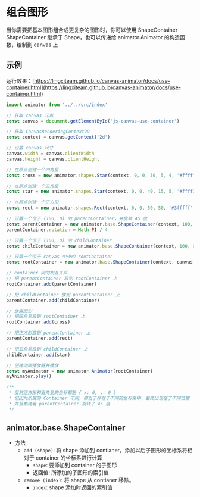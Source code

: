 # 组合图形

当你需要把基本图形组合成更复杂的图形时，你可以使用 ShapeContainer  
ShapeContainer 继承于 Shape，也可以传递给 animator.Animator 的构造函数，绘制到 canvas 上

## 示例

运行效果：[https://lingxiteam.github.io/canvas-animator/docs/use-container.html](https://lingxiteam.github.io/canvas-animator/docs/use-container.html)

```javascript
import animator from '../../src/index'

// 获取 canvas 元素
const canvas = document.getElementById('js-canvas-use-container')

// 获取 CanvasRenderingContext2D
const context = canvas.getContext('2d')

// 设置 canvas 尺寸
canvas.width = canvas.clientWidth
canvas.height = canvas.clientHeight

// 在原点创建一个四角星
const cross = new animator.shapes.Star(context, 0, 0, 30, 5, 4, '#ffffff', 0)

// 在原点创建一个五角星
const star = new animator.shapes.Star(context, 0, 0, 40, 15, 5, '#ffff3f', 0)

// 在原点创建一个正方形
const rect = new animator.shapes.Rect(context, 0, 0, 50, 50, '#3fffff', 0)

// 设置一个位于 (100, 0) 的 parentContainer，并旋转 45 度
const parentContainer = new animator.base.ShapeContainer(context, 100, 0)
parentContainer.rotation = Math.PI / 4

// 设置一个位于 (100, 0) 的 childContainer
const childContainer = new animator.base.ShapeContainer(context, 100, 0)

// 设置一个位于 canvas 中央的 rootContainer
const rootContainer = new animator.base.ShapeContainer(context, canvas.width / 2, canvas.height / 2)

// container 间的相互关系
// 把 parentContainer 放到 rootContainer 上
rootContainer.add(parentContainer)

// 把 childContainer 放到 parentContainer 上
parentContainer.add(childContainer)

// 放置图形
// 把四角星放到 rootContainer 上
rootContainer.add(cross)

// 把正方形放到 parentContainer 上
parentContainer.add(rect)

// 把五角星放到 childContainer 上
childContainer.add(star)

// 创建动画播放器并播放
const myAnimator = new animator.Animator(rootContainer)
myAnimator.play()

/**
 * 虽然正方形和五角星的坐标都是 { x: 0, y: 0 }
 * 但因为所属的 Container 不同，相当于存在于不同的坐标系中，最终出现在了不同位置
 * 并且都随着 parentContainer 旋转了 45 度
 */
```

## animator.base.ShapeContainer
* 方法
    * `add (shape)`: 将 shape 添加到 contianer。添加以后子图形的坐标系将相对于 container 的坐标系进行计算
        * `shape`: 要添加到 container 的子图形
        * 返回值: 所添加的子图形的索引值
    * `remove (index)`: 将 shape 从 contianer 移除。
        * `index`: shape 添加时返回的索引值
